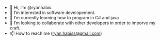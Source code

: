 - 👋 Hi, I’m @ryanhabis
- 👀 I’m interested in software developement.
- 🌱 I’m currently learning how to program in C# and java
- 💞️ I’m looking to collaborate with other developers in order to imporve my craft.
- 📫 How to reach me (ryan.habiss@gmail.com)

